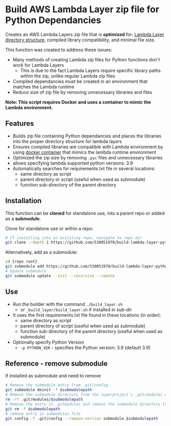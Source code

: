 # Build AWS Lambda Layer zip file for Python Dependancies

Creates an AWS Lambda Layers zip file that is **optimized** for: [Lambda Layer directory structure](https://docs.aws.amazon.com/lambda/latest/dg/configuration-layers.html#configuration-layers-path), compiled library compatibility, and minimal file size.

This function was created to address these issues:

- Many methods of creating Lambda zip files for Python functions don't work for Lambda Layers
  - This is due to the fact Lambda Layers require specific library paths within the zip, unlike regular Lambda zip files
- Compiled dependancies must be created in an environment that matches the Lambda runtime
- Reduce size of zip file by removing unnecessary libraries and files

**Note: This script requires Docker and uses a container to mimic the Lambda environment.**

## Features

- Builds zip file containing Python dependancies and places the libraries into the proper directory structure for lambda layers
- Ensures compiled libraries are compatible with Lambda environment by using [docker container](https://hub.docker.com/r/lambci/lambda) that mimics the lambda runtime environment
- Optimized the zip size by removing `.pyc` files and unnecessary libraries
- allows specifying lambda supported python versions: 3.9
- Automatically searches for requirements.txt file in several locations:
  - same directory as script
  - parent directory or script (useful when used as submodule)
  - function sub-directory of the parent directory

## Installation

This function can be **cloned** for standalone use, into a parent repo or added as a **submodule**.

Clone for standalone use or within a repo:

``` bash
# If installing into an exisiting repo, navigate to repo dir
git clone --depth 1 https://github.com/530051970/build-lambda-layer-python _build_layer
```

Alternatively, add as a submodule:

``` bash
cd {repo root}
git submodule add https://github.com/530051970/build-lambda-layer-python _build_layer
# Update submodule
git submodule update --init --recursive --remote
```

## Use

- Run the builder with the command `./build_layer.sh`
  - or `_build_layer/build_layer.sh` if installed in sub-dir
- It uses the first requirements.txt file found in these locations (in order):
  - same directory as script
  - parent directory of script (useful when used as submodule)
  - function sub-directory of the parent directory (useful when used as submodule)
- Optionally specify Python Version
  - `-p PYTHON_VER` - specifies the Python version: 3.9 (default 3.9)

## Reference - remove submodule

If installed as submodule and need to remove

``` bash
# Remove the submodule entry from .git/config
git submodule deinit -f $submodulepath
# Remove the submodule directory from the superproject's .git/modules directory
rm -rf .git/modules/$submodulepath
# Remove the entry in .gitmodules and remove the submodule directory located at path/to/submodule
git rm -f $submodulepath
# remove entry in submodules file
git config -f .git/config --remove-section submodule.$submodulepath
```
